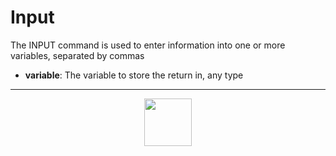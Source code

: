 # Input
The INPUT command is used to enter information into one or more variables, separated by commas
- **variable**: The variable to store the return in, any type
---
<p align="center"><img valign="middle" width="76px" src="https://drive.google.com/uc?export=view&id=1c2KO0LJpvMS9X9CAGV6dOfciR7OWhdKA" /></p>